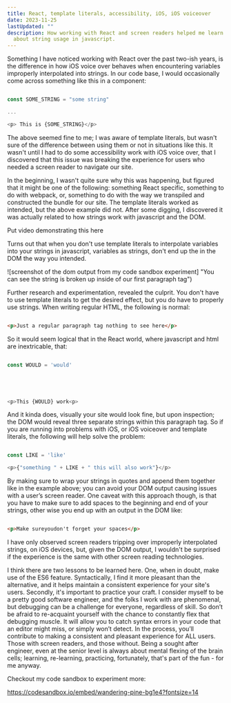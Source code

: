 ```yaml
---
title: React, template literals, accessibility, iOS, iOS voiceover
date: 2023-11-25
lastUpdated: ""
description: How working with React and screen readers helped me learn more
  about string usage in javascript.
---
```

Something I have noticed working with React over the past two-ish years, is the difference in how iOS voice over behaves when encountering variables improperly interpolated into strings. In our code base, I would occasionally come across something like this in a component:





```typescript

const SOME_STRING = "some string"

...

<p> This is {SOME_STRING}</p>

```





The above seemed fine to me; I was aware of template literals, but wasn't sure of the difference between using them or not in situations like this. It wasn't until I had to do some accessibility work with iOS voice over, that I discovered that this issue was breaking the experience for users who needed a screen reader to navigate our site. 





In the beginning, I wasn't quite sure why this was happening, but figured that it might be one of the following:  something React specific, something to do with webpack, or, something to do with the way we transpiled and constructed the bundle for our site. The template literals worked as intended, but the above example did not. After some digging, I discovered it was actually related to how strings work with javascript and the DOM.





Put video demonstrating this here





Turns out that when you don't use template literals to interpolate variables into your strings in javascript, variables as strings, don't end up the in the DOM the way you intended.





![screenshot of the dom output from my code sandbox experiment] "You can see the string is broken up inside of our first paragraph tag")





Further research and experimentation, revealed the culprit. You don't have to use template literals to get the desired effect, but you do have to properly use strings. When writing regular HTML, the following is normal:





```html

<p>Just a regular paragraph tag nothing to see here</p>

```





So it would seem logical that in the React world, where javascript and html are inextricable, that:





```typescript

const WOULD = 'would'





<p>This {WOULD} work<p>

```





And it kinda does, visually your site would look fine, but upon inspection; the DOM would reveal three separate strings within this paragraph tag. So if you are running into problems with iOS, or iOS voiceover and template literals, the following will help solve the problem:





```typescript

const LIKE = 'like'

<p>{"something " + LIKE + " this will also work"}</p>

```





By making sure to wrap your strings in quotes and append them together like in the example above; you can avoid your DOM output causing issues with a user’s screen reader. One caveat with this approach though, is that you have to make sure to add spaces to the beginning and end of your strings, other wise you end up with an output in the DOM like:





```html

<p>Make sureyoudon't forget your spaces</p>

```





I have only observed screen readers tripping over improperly interpolated strings, on iOS devices, but, given the DOM output, I wouldn't be surprised if the experience is the same with other screen reading technologies. 





I think there are two lessons to be learned here. One, when in doubt, make use of the ES6 feature. Syntactically, I find it more pleasant than the alternative, and it helps maintain a consistent experience for your site's users. Secondly, it's important to practice your craft. I consider myself to be a pretty good software engineer, and the folks I work with are phenomenal, but debugging can be a challenge for everyone, regardless of skill. So don’t be afraid to re-acquaint yourself with the chance to constantly flex that debugging muscle. It will allow you to catch syntax errors in your code that an editor might miss, or simply won’t detect. In the process, you’ll contribute to making a consistent and pleasant experience for ALL users. Those with screen readers, and those without. Being a sought after engineer, even at the senior level is always about mental flexing of the brain cells; learning, re-learning, practicing, fortunately, that's part of the fun - for me anyway. 





Checkout my code sandbox to experiment more:





https://codesandbox.io/embed/wandering-pine-bg1e4?fontsize=14
